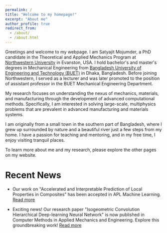 ```yaml
---
permalink: /
title: "Welcome to my homepage!"
excerpt: "About me"
author_profile: true
redirect_from: 
  - /about/
  - /about.html
---
```

Greetings and welcome to my webpage. I am Satyajit Mojumder, a PhD candidate in the Theoretical and Applied Mechanics Program at [Northwestern University](https://www.northwestern.edu/) in Evanston, USA. I hold bachelor's and master's degrees in Mechanical Engineering from [Bangladesh University of Engineering and Technology (BUET)](https://www.buet.ac.bd/web/) in Dhaka, Bangladesh. Before joining Northwestern, I served as a lecturer and was later promoted to the position of assistant professor in the BUET Mechanical Engineering Department. 

My research focuses on understanding the nexus of mechanics, materials, and manufacturing through the development of advanced computational methods. Specifically, I am interested in solving large-scale, multiphysics problems that are prevalent in advanced manufacturing and materials systems. 

I am originally from a small town in the southern part of Bangladesh, where I grew up surrounded by nature and a beautiful river just a few steps from my home. I have a passion for teaching and mentoring, and in my free time, I enjoy visiting tranquil places.

To learn more about me and my research, please explore the other pages on my website.

Recent News
======
- Our work on "Accelerated and Interpretable Prediction of Local Properties in Composites" has been accepted in APL Machine Learning. [Read more](https://pubs.aip.org/aip/aml/article/1/3/036112/2911650)

- Exciting news! Our research paper "Isogeometric Convolution Hierarchical Deep-learning Neural Network" is now published in Computer Methods in Applied Mechanics and Engineering. Explore this groundbreaking work! [Read more](https://www.sciencedirect.com/science/article/pii/S0045782523004802)
